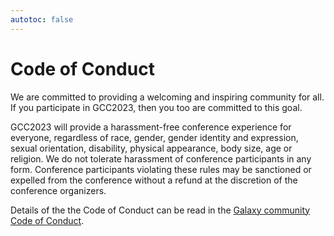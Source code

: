 ```yaml
---
autotoc: false
---
```


<slot name="/events/gcc2023/header" />

# Code of Conduct

<p class="lead">
We are committed to providing a welcoming and inspiring community for all.
If you participate in GCC2023, then you too are committed to this goal.
</p>

GCC2023 will provide a harassment-free conference experience for everyone,
regardless of race, gender, gender identity and expression, sexual orientation,
disability, physical appearance, body size, age or religion. We do not tolerate
harassment of conference participants in any form. Conference participants
violating these rules may be sanctioned or expelled from the conference without
a refund at the discretion of the conference organizers.

Details of the the Code of Conduct can be read in the [Galaxy community Code of
Conduct](/community/coc/).
